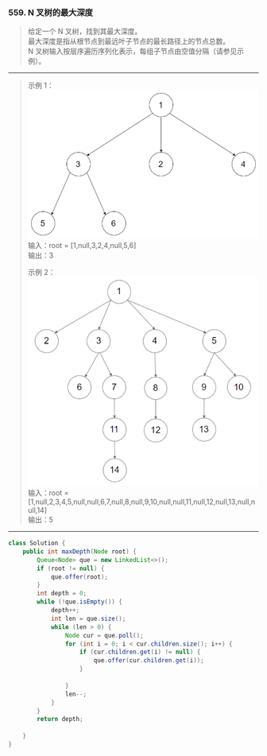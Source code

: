 ### 559. N 叉树的最大深度

>给定一个 N 叉树，找到其最大深度。  
>最大深度是指从根节点到最远叶子节点的最长路径上的节点总数。  
>N 叉树输入按层序遍历序列化表示，每组子节点由空值分隔（请参见示例）。  
***
>示例 1：  
>![示例1](narytreeexample.png)  
>输入：root = [1,null,3,2,4,null,5,6]  
>输出：3  
>
>示例 2：  
>![示例2](narytreeexample2.png)  
>输入：root = [1,null,2,3,4,5,null,null,6,7,null,8,null,9,10,null,null,11,null,12,null,13,null,null,14]  
>输出：5  
***
```java
class Solution {
    public int maxDepth(Node root) {
        Queue<Node> que = new LinkedList<>();
        if (root != null) {
            que.offer(root);
        }
        int depth = 0;
        while (!que.isEmpty()) {
            depth++;
            int len = que.size();
            while (len > 0) {
                Node cur = que.poll();
                for (int i = 0; i < cur.children.size(); i++) {
                    if (cur.children.get(i) != null) {
                        que.offer(cur.children.get(i));
                    }
                    
                }
                len--;
            }
        }
        return depth;

    }
}
```

